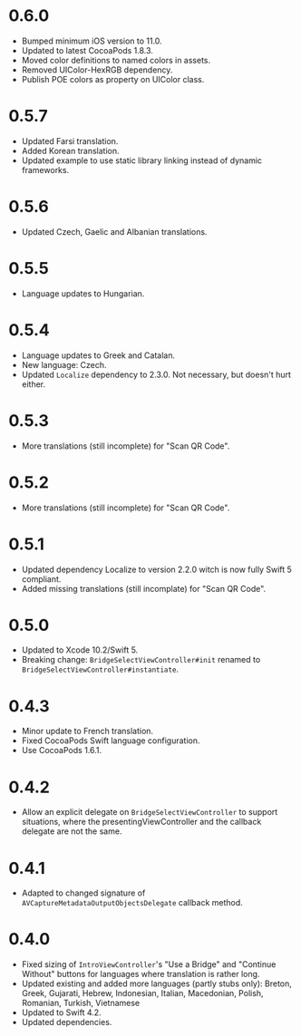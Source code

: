 # 0.6.0
- Bumped minimum iOS version to 11.0.
- Updated to latest CocoaPods 1.8.3.
- Moved color definitions to named colors in assets.
- Removed UIColor-HexRGB dependency.
- Publish POE colors as property on UIColor class.

# 0.5.7
- Updated Farsi translation.
- Added Korean translation.
- Updated example to use static library linking instead of dynamic frameworks.

# 0.5.6
- Updated Czech, Gaelic and Albanian translations.

# 0.5.5
- Language updates to Hungarian.

# 0.5.4
- Language updates to Greek and Catalan. 
- New language: Czech.
- Updated `Localize` dependency to 2.3.0. Not necessary, but doesn't hurt either.

# 0.5.3
- More translations (still incomplete) for "Scan QR Code".

# 0.5.2
- More translations (still incomplete) for "Scan QR Code".

# 0.5.1
- Updated dependency Localize to version 2.2.0 witch is now fully Swift 5 compliant.
- Added missing translations (still incomplate) for "Scan QR Code".

# 0.5.0
- Updated to Xcode 10.2/Swift 5.
- Breaking change: `BridgeSelectViewController#init` renamed to `BridgeSelectViewController#instantiate`.

# 0.4.3
- Minor update to French translation.
- Fixed CocoaPods Swift language configuration.
- Use CocoaPods 1.6.1.

# 0.4.2
- Allow an explicit delegate on `BridgeSelectViewController` to support situations, 
where the presentingViewController and the callback delegate are not the same.

# 0.4.1
- Adapted to changed signature of `AVCaptureMetadataOutputObjectsDelegate` callback method.

#  0.4.0
- Fixed sizing of `IntroViewController`'s "Use a Bridge" and "Continue Without" buttons
  for languages where translation is rather long.
- Updated existing and added more languages (partly stubs only): Breton, Greek, Gujarati, 
  Hebrew, Indonesian, Italian, Macedonian, Polish, Romanian, Turkish, Vietnamese
- Updated to Swift 4.2.
- Updated dependencies.
